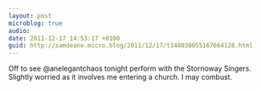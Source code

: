 ```yaml
---
layout: post
microblog: true
audio: 
date: 2011-12-17 14:53:17 +0100
guid: http://samdeane.micro.blog/2011/12/17/t148038055167664128.html
---
```

Off to see @anelegantchaos tonight perform with the Stornoway Singers. Slightly worried as it involves me entering a church. I may combust.
